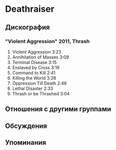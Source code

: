 # Deathraiser



## Дискография

### "Violent Aggression" 2011, Thrash

01. Violent Aggression 3:23
02. Annihilation of Masses 3:09
03. Terminal Disease 3:15
04. Enslaved by Cross 3:19
05. Command to Kill 2:41
06. Killing the World 3:28
07. Oppression Till Death 2:46 
08. Lethal Disaster 2:33
09. Thrash or be Thrashed 3:04


## Отношения с другими группами


## Обсуждения


## Упоминания

